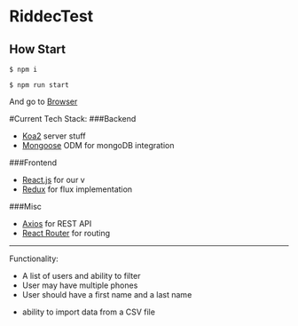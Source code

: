 # RiddecTest
## How Start

```console
$ npm i
```

```console
$ npm run start
```

And go to [Browser](http://localhost:3000/)

#Current Tech Stack:
###Backend
- [Koa2](http://koajs.com/) server stuff
- [Mongoose](http://mongoosejs.com/) ODM for mongoDB integration

###Frontend
- [React.js](http://facebook.github.io/react/) for our v
- [Redux](https://github.com/rackt/redux) for flux implementation

###Misc
- [Axios](https://github.com/mzabriskie/axios) for REST API
- [React Router](https://github.com/rackt/react-router) for routing

-------------------------

Functionality:
+ A list of users and ability to filter
+ User may have multiple phones
+ User should have a first name and a last name
- ability to import data from a CSV file
